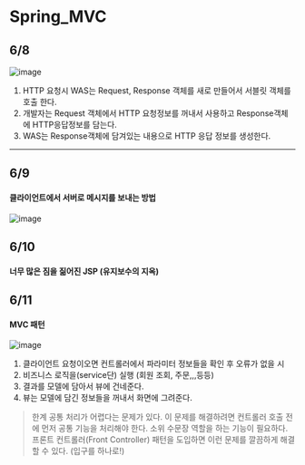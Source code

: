 # Spring_MVC

## 6/8 
![image](https://user-images.githubusercontent.com/92084680/172860999-d6d40cc3-61c8-44fa-b431-903571fdd6b8.png)
1. HTTP 요청시 WAS는 Request, Response 객체를 새로 만들어서 서블릿 객체를 호출 한다.
2. 개발자는 Request 객체에서 HTTP 요청정보를 꺼내서 사용하고 Response객체에 HTTP응답정보를 담는다.
3. WAS는 Response객체에 담겨있는 내용으로 HTTP 응답 정보를 생성한다. 
****
## 6/9
#### 클라이언트에서 서버로 메시지를 보내는 방법
![image](https://user-images.githubusercontent.com/92084680/172861283-07252cf3-8d22-46ed-8227-52a08e89bfd0.png)

## 6/10
#### 너무 많은 짐을 짊어진 JSP (유지보수의 지옥)

## 6/11
#### MVC 패턴
![image](https://user-images.githubusercontent.com/92084680/173189182-fe6f29fc-9829-4a17-afc5-f00be941ba3b.png)
1. 클라이언트 요청이오면 컨트롤러에서 파라미터 정보들을 확인 후 오류가 없을 시
2. 비즈니스 로직을(service단) 실행 (회원 조회, 주문,,,등등) 
3. 결과를 모델에 담아서 뷰에 건네준다. 
4. 뷰는 모델에 담긴 정보들을 꺼내서 화면에 그려준다.

> 한계
공통 처리가 어렵다는 문제가 있다.
이 문제를 해결하려면 컨트롤러 호출 전에 먼저 공통 기능을 처리해야 한다. 소위 수문장 역할을 하는 기능이
필요하다. 프론트 컨트롤러(Front Controller) 패턴을 도입하면 이런 문제를 깔끔하게 해결할 수 있다.
(입구를 하나로!)

